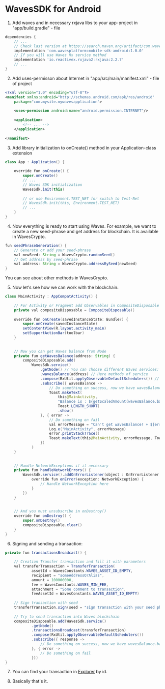 # WavesSDK for Android

1. Add waves and in necessary rxjava libs to your app-project in "app/build.gradle" - file

```groovy
dependencies {
    // ...
    // Check last version at https://search.maven.org/artifact/com.wavesplatform
    implementation 'com.wavesplatform:mobile-sdk-android:1.0.0'
    // If you will use Waves Rx service method
    implementation 'io.reactivex.rxjava2:rxjava:2.2.7'
    // ...
}
```

2. Add uses-permisson about Internet in "app/src/main/manifest.xml" - file of project

```xml
<?xml version="1.0" encoding="utf-8"?>
<manifest xmlns:android="http://schemas.android.com/apk/res/android"
    package="com.mysite.mywavesapplication">
 
    <uses-permission android:name="android.permission.INTERNET"/>
 
    <application>
        <!-- ... -->
    </application>
 
</manifest>
```

3. Add library initialization to onCreate() method in your Application-class extension

```java
class App : Application() {
     
    override fun onCreate() {
        super.onCreate()
        // ...
        // Waves SDK initialization
        WavesSdk.init(this)
        
        // or use Environment.TEST_NET for switch to Test-Net
        // WavesSdk.init(this, Environment.TEST_NET)
        // ...
    }
}
```

4. Now everything is ready to start using Waves. For example, we want to create a new seed-phrase and get address for blockchain. It is available in WavesCrypto.

```java
fun seedPhraseGeneration() {
    // Generate or add your seed-phrase
    val newSeed: String = WavesCrypto.randomSeed()
    // Get address by seed-phrase
    val address: String = WavesCrypto.addressBySeed(newSeed)
}
```

You can see about other methods in WavesCrypto.


5. Now let's see how we can work with the blockchain.

```java
class MainActivity : AppCompatActivity() {
 
    // For Activity or Fragment add Observables in CompositeDisposable from Rx
    private val compositeDisposable = CompositeDisposable()
 
    override fun onCreate(savedInstanceState: Bundle?) {
        super.onCreate(savedInstanceState)
        setContentView(R.layout.activity_main)
        setSupportActionBar(toolbar)
    }
 
 
    // Now you can get Waves balance from Node
    private fun getWavesBalance(address: String) {
        compositeDisposable.add(
            WavesSdk.service()
                .getNode() // You can choose different Waves services: node, matcher and data service
                .wavesBalance(address) // Here methods of service
                .compose(RxUtil.applyObservableDefaultSchedulers()) // Rx Asynchron settings
                .subscribe({ wavesBalance ->
                    // Do something on success, now we have wavesBalance.balance in satoshi in Long
                    Toast.makeText(
                        this@MainActivity,
                        "Balance is : ${getScaledAmount(wavesBalance.balance, 8)} Waves",
                        Toast.LENGTH_SHORT)
                        .show()
                }, { error ->
                    // Do something on fail
                    val errorMessage = "Can't get wavesBalance! + ${error.message}"
                    Log.e("MainActivity", errorMessage)
                    error.printStackTrace()
                    Toast.makeText(this@MainActivity, errorMessage, Toast.LENGTH_SHORT).show()
                })
            )
    }
 
 
    // Handle NetworkExceptions if it necessary
    private fun handleNetworkErrors() {
        WavesSdk.service().addOnErrorListener(object : OnErrorListener {
            override fun onError(exception: NetworkException) {
                // Handle NetworkException here
            }
        })
    }
 
 
    // And you must unsubscribe in onDestroy()
    override fun onDestroy() {
        super.onDestroy()
        compositeDisposable.clear()
    }
}
```

6. Signing and sending a transaction:

```java
private fun transactionsBroadcast() {
     
    // Creation Transfer transaction and fill it with parameters
    val transferTransaction = TransferTransaction(
            assetId = WavesConstants.WAVES_ASSET_ID_EMPTY,
            recipient = "someAddressOrAlias",
            amount = 100000000,
            fee = WavesConstants.WAVES_MIN_FEE,
            attachment = "Some comment to transaction",
            feeAssetId = WavesConstants.WAVES_ASSET_ID_EMPTY)
 
    // Sign transaction with seed
    transferTransaction.sign(seed = "sign transaction with your seed phrase")
 
    // Try to send transaction into Waves blockchain
    compositeDisposable.add(WavesSdk.service()
            .getNode()
            .transactionsBroadcast(transferTransaction)
            .compose(RxUtil.applyObservableDefaultSchedulers())
            .subscribe({ response ->
                // Do something on success, now we have wavesBalance.balance in satoshi in Long
            }, { error ->
                // Do something on fail
            }))
}
```

7. You can find your transaction in [Explorer](https://wavesexplorer.com) by id.

8. Basically that's it.


